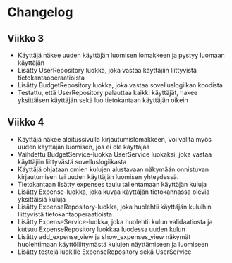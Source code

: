 # Changelog

## Viikko 3

- Käyttäjä näkee uuden käyttäjän luomisen lomakkeen ja pystyy luomaan käyttäjän
- Lisätty UserRepository luokka, joka vastaa käyttäjiin liittyvistä tietokantaoperaatioista
- Lisätty BudgetRepository luokka, joka vastaa sovelluslogiikan koodista
- Testattu, että UserRepository palauttaa kaikki käyttäjät, hakee yksittäisen käyttäjän sekä luo tietokantaan käyttäjän oikein

## Viikko 4

- Käyttäjä näkee aloitussivulla kirjautumislomakkeen, voi valita myös uuden käyttäjän luomisen, jos ei ole käyttäjää
- Vaihdettu BudgetService-luokka UserService luokaksi, joka vastaa käyttäjiin liittyvästä sovelluslogiikasta
- Käyttäjä ohjataan omien kulujen alustavaan näkymään onnistuvan kirjautumisen tai uuden käyttäjän luomisen yhteydessä.
- Tietokantaan lisätty expenses taulu tallentamaan käyttäjän kuluja
- Lisätty Expense-luokka, joka kuvaa käyttäjän tietokannassa olevia yksittäisiä kuluja
- Lisätty ExpenseRepository-luokka, joka huolehtii käyttäjän kuluihin liittyvistä tietokantaoperaatioista
- Lisätty ExpenseService-luokka, joka huolehtii kulun validaatiosta ja kutsuu ExpenseRepository luokkaa luodessa uuden kulun
- Lisätty add_expense_view ja show_expenses_view näkymät huolehtimaan käyttöliittymästä kulujen näyttämiseen ja luomiseen
- Lisätty testejä luokille ExpenseRepository sekä UserService
